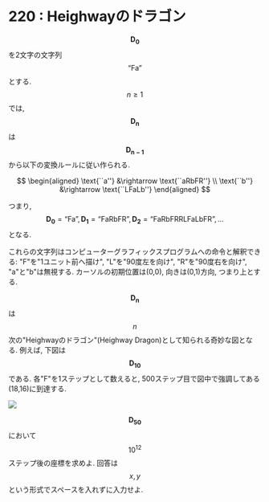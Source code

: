 # 220 : Heighwayのドラゴン

$$\bm{D_{0}}$$ を2文字の文字列$$\text{``Fa''}$$とする. $$n \geq 1$$ では, $$\bm{D_{n}}$$ は $$\bm{D_{n-1}}$$ から以下の変換ルールに従い作られる.

$$
\begin{aligned}
\text{``a''} &\rightarrow \text{``aRbFR''} \\
\text{``b''} &\rightarrow \text{``LFaLb''}
\end{aligned}
$$

つまり, $$\bm{D_{0}}=\text{``Fa''}, \bm{D_{1}} = \text{``FaRbFR''}, \bm{D_{2}} = \text{``FaRbFRRLFaLbFR''}, \dots$$ となる.

これらの文字列はコンピューターグラフィックスプログラムへの命令と解釈できる: "F"を"1ユニット前へ描け", "L"を"90度左を向け", "R"を"90度右を向け", "a"と"b"は無視する. カーソルの初期位置は(0,0), 向きは(0,1)方向, つまり上とする.

$$\bm{D_{n}}$$ は $$n$$次の"Heighwayのドラゴン"(Heighway Dragon)として知られる奇妙な図となる. 例えば, 下図は $$\bm{D_{10}}$$ である. 各"F"を1ステップとして数えると, 500ステップ目で図中で強調してある(18,16)に到達する.

![](https://projecteuler.net/project/images/p220.gif)

$$\bm{D_{50}}$$ において $$10^{12}$$ ステップ後の座標を求めよ. 回答は $$x,y$$ という形式でスペースを入れずに入力せよ.

